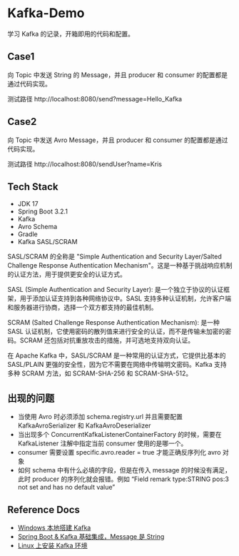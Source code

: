 # Kafka-Demo

学习 Kafka 的记录，开箱即用的代码和配置。

## Case1
向 Topic 中发送 String 的 Message，并且 producer 和 consumer 的配置都是通过代码实现。

测试路径 http://localhost:8080/send?message=Hello_Kafka

## Case2
向 Topic 中发送 Avro Message，并且 producer 和 consumer 的配置都是通过代码实现。

测试路径 http://localhost:8080/sendUser?name=Kris

## Tech Stack
- JDK 17
- Spring Boot 3.2.1
- Kafka
- Avro Schema
- Gradle
- Kafka SASL/SCRAM

SASL/SCRAM 的全称是 "Simple Authentication and Security Layer/Salted Challenge Response Authentication Mechanism"。这是一种基于挑战响应机制的认证方法，用于提供更安全的认证方式。

SASL (Simple Authentication and Security Layer): 是一个独立于协议的认证框架，用于添加认证支持到各种网络协议中。SASL 支持多种认证机制，允许客户端和服务器进行协商，选择一个双方都支持的最佳机制。

SCRAM (Salted Challenge Response Authentication Mechanism): 是一种 SASL 认证机制，它使用密码的散列值来进行安全的认证，而不是传输未加密的密码。SCRAM 还包括对抗重放攻击的措施，并可选地支持双向认证。

在 Apache Kafka 中，SASL/SCRAM 是一种常用的认证方式，它提供比基本的 SASL/PLAIN 更强的安全性，因为它不需要在网络中传输明文密码。Kafka 支持多种 SCRAM 方法，如 SCRAM-SHA-256 和 SCRAM-SHA-512。

## 出现的问题
- 当使用 Avro 时必须添加 schema.registry.url 并且需要配置 KafkaAvroSerializer 和 KafkaAvroDeserializer
- 当出现多个 ConcurrentKafkaListenerContainerFactory 的时候，需要在 KafkaListener 注解中指定当前 consumer 使用的是哪一个。
- consumer 需要设置 specific.avro.reader = true 才能正确反序列化 avro 对象
- 如何 schema 中有什么必填的字段，但是在传入 message 的时候没有满足，此时 producer 的序列化就会报错。例如 “Field remark type:STRING pos:3 not set and has no default value”

## Reference Docs
- [Windows 本地搭建 Kafka](https://www.cnblogs.com/asd14828/p/13529487.html)
- [Spring Boot & Kafka 基础集成，Message 是 String](https://medium.com/@abhishekranjandev/a-comprehensive-guide-to-integrating-kafka-in-a-spring-boot-application-a4b912aee62e)
- [Linux 上安装 Kafka 环境](https://r08kdwv0y3.feishu.cn/docx/GPfRdnbfooazKPxTTEecoZs3nCg?from=from_copylink)